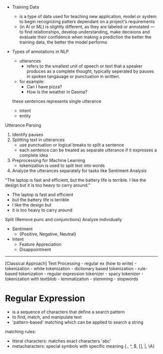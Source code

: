 - Training Data
  - is a type of data used for teaching new application, model or
system to begin recognizing patters dependant on a project's
requirements
  - (in AI or ML) is slightly different, as they are labeled or
annotated
  — to find relationships, develop understanding, make decisions
and evaluate their confidence when making a prediction the better the training data, the better the model performs

- Types of annotations in NLP
  - utterances
    - refers to the smallest unit of speech or text that a speaker produces as a complete thought, typically seperated by pauses in spoken tangauage or punctuation in written.
  - for example:
    - Can I have pizza?
    - How is the weather in Dasma?

  these sentences represents single utterance
  - intent
  - entity
  
Utterance Parsing

1. Identify pauses
2. Splitting text in utterances
   - use punctuation or logical breaks to split a sentence
   - each sentence can be treated as separate utterance if it expresses a complete idea
3. Preprocessing for Machine Learning
   - tokenization is used to split text into words
4. Analyze the utterances separately for tasks like Sentiment Analysis

"The laptop is fast and efficient, but the battery life is terrible. I like the design but it is too heavy to carry around."

- The laptop is fast and efficient
- but the battery life is terrible
- I like the design but
- it is too heavy to carry around

Split (Remove punc and conjunctions)
Analyze individually

- Sentiment
  - {Positive, Negative, Neutral}
- Intent
  - Feature Appreciation
  - Disappointment

-----------------------------

[Classical Approach]
  Text Processing
    - regular ex (how to write)
    - tokenization
      - white tokenization
      - dictionary based tokenization
      - rule-based tokenization
      - regular expression tokenizer
      - spacy tokenizer
      - tokenization with textblob
    - lemmatization
    - stemming
    - stopwords

# Regular Expression

- is a sequence of characters that define a search pattern
- to find, match, and manipulate text
- 'pattern-based' matching which can be applied to search a string

matching rules:

- literal characters: matches exact characters 'abc'
- metacharacters: special symbols with specific meaning {., ^, $, [], |, \A}
